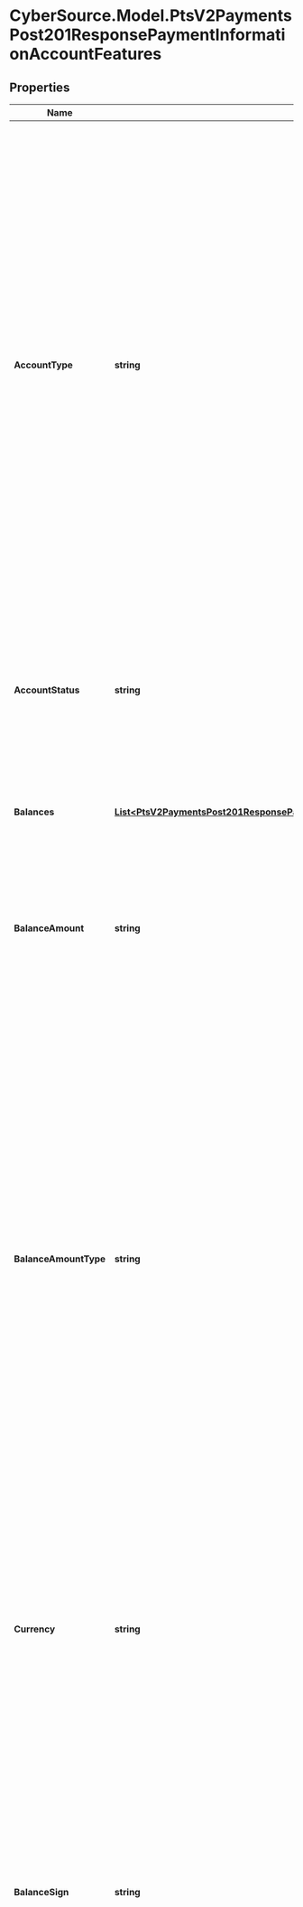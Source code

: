 # CyberSource.Model.PtsV2PaymentsPost201ResponsePaymentInformationAccountFeatures
## Properties

Name | Type | Description | Notes
------------ | ------------- | ------------- | -------------
**AccountType** | **string** | Type of account. This value is returned only if you requested a balance inquiry. Possible values:   - &#x60;00&#x60;: Not applicable or not specified  - &#x60;10&#x60;: Savings account  - &#x60;20&#x60;: Checking account  - &#x60;30&#x60;: Credit card account  - &#x60;40&#x60;: Universal account  #### PIN debit Type of account. This value is returned only if you requested a balance inquiry.  Possible values: - &#x60;00&#x60;: Not applicable or not specified - &#x60;10&#x60;: Savings account - &#x60;20&#x60;: Checking account - &#x60;40&#x60;: Universal account - &#x60;96&#x60;: Cash benefits account - &#x60;98&#x60;: Food stamp account  Returned by PIN debit purchase.  | [optional] 
**AccountStatus** | **string** | Possible values: - &#x60;N&#x60;: Nonregulated - &#x60;R&#x60;: Regulated  Returned by PIN debit credit or PIN debit purchase.  **Note** This field is returned only for CyberSource through VisaNet.  | [optional] 
**Balances** | [**List&lt;PtsV2PaymentsPost201ResponsePaymentInformationAccountFeaturesBalances&gt;**](PtsV2PaymentsPost201ResponsePaymentInformationAccountFeaturesBalances.md) | This is an array of multiple balances information an issuer can return for a given card. | [optional] 
**BalanceAmount** | **string** | Remaining balance on the account.  Returned by authorization service.  #### PIN debit Remaining balance on the prepaid card.  Returned by PIN debit purchase.  | [optional] 
**BalanceAmountType** | **string** | Type of amount. This value is returned only if you requested a balance inquiry. The issuer determines the value that is returned. Possible values for deposit accounts:   - &#x60;01&#x60;: Current ledger (posted) balance.  - &#x60;02&#x60;: Current available balance, which is typically the ledger balance less outstanding authorizations.  Some depository institutions also include pending deposits and the credit or overdraft line associated with the account. Possible values for credit card accounts:   - &#x60;01&#x60;: Credit amount remaining for customer (open to buy).  - &#x60;02&#x60;: Credit limit.  | [optional] 
**Currency** | **string** | Currency of the remaining balance on the account. For the possible values, see the [ISO Standard Currency Codes.](http://apps.cybersource.com/library/documentation/sbc/quickref/currencies.pdf)  Returned by authorization service.  #### PIN debit Currency of the remaining balance on the prepaid card.  Returned by PIN debit purchase.  | [optional] 
**BalanceSign** | **string** | Sign for the remaining balance on the account. Returned only when the processor returns this value. Possible values:  Possible values: - &#x60;Positive&#x60; - &#x60;Negative&#x60;  #### PIN debit Sign for the remaining balance on the prepaid card. Returned only when the processor returns this value.  Returned by PIN debit purchase.  | [optional] 
**AffluenceIndicator** | **string** | **Chase Paymentech Solutions**  Indicates whether a customer has high credit limits. This information enables you to market high cost items to these customers and to understand the kinds of cards that high income customers are using.  This field is supported for Visa, Mastercard, Discover, and Diners Club. Possible values:   - &#x60;Y&#x60;: Yes  - &#x60;N&#x60;: No  - &#x60;X&#x60;: Not applicable / Unknown  #### Litle  Flag that indicates that a Visa cardholder or Mastercard cardholder is in one of the affluent categories. Possible values:   - &#x60;AFFLUENT&#x60;: High income customer with high spending pattern (&gt;100k USD annual income and &gt;40k USD annual    card usage).  - &#x60;MASS AFFLUENT&#x60;: High income customer (&gt;100k USD annual income).   Maximum length is 13.  #### Chase Paymentech Solutions  Maximum length is 1.  | [optional] 
**Category** | **string** | #### GPX Mastercard product ID associated with the primary account number (PAN). Returned by authorization service.  #### CyberSource through VisaNet Visa or Mastercard product ID that is associated with the primary account number (PAN). For descriptions of the Visa product IDs, see the Product ID table on the [Visa Request &amp; Response Codes web page.](https://developer.visa.com/guides/request_response_codes)  Data Length: String (3)  #### GPN Visa or Mastercard product ID that is associated with the primary account number (PAN). For descriptions of the Visa product IDs, see the Product ID table on the [Visa Request &amp; Response Codes web page.](https://developer.visa.com/guides/request_response_codes)  Data Length: String (3)  #### Worldpay VAP **Important** Before using this field on Worldpay VAP, you must contact CyberSource Customer Support to have your account configured for this feature.  Type of card used in the transaction. The only possible value is: - &#x60;PREPAID&#x60;: Prepaid Card  Data Length: String (7)  #### RBS WorldPay Atlanta Type of card used in the transaction. Possible values: - &#x60;B&#x60;: Business Card - &#x60;O&#x60;: Noncommercial Card - &#x60;R&#x60;: Corporate Card - &#x60;S&#x60;: Purchase Card - &#x60;Blank&#x60;: Purchase card not supported  Data Length: String (1)  | [optional] 
**Commercial** | **string** | Indicates whether the card is a commercial card, which enables you to include Level II data in your transaction requests. This field is supported for Visa and Mastercard on **Chase Paymentech Solutions**. Possible values:   - &#x60;Y&#x60;: Yes  - &#x60;N&#x60;: No  - &#x60;X&#x60;: Not applicable / Unknown  | [optional] 
**Group** | **string** | Type of commercial card. This field is supported only for CyberSource through VisaNet. Possible values:   - &#x60;B&#x60;: Business card  - &#x60;R&#x60;: Corporate card  - &#x60;S&#x60;: Purchasing card  - &#x60;0&#x60;: Noncommercial card  Returned by authorization service.  | [optional] 
**HealthCare** | **string** | Indicates whether the card is a healthcare card. This field is supported for Visa and Mastercard on **Chase Paymentech Solutions**. Possible values:   - &#x60;Y&#x60;: Yes  - &#x60;N&#x60;: No  - &#x60;X&#x60;: Not applicable / Unknown  | [optional] 
**Payroll** | **string** | Indicates whether the card is a payroll card. This field is supported for Visa, Discover, Diners Club, and JCB on **Chase Paymentech Solutions**. Possible values:   - &#x60;Y&#x60;: Yes  - &#x60;N&#x60;: No  - &#x60;X&#x60;: Not applicable / Unknown  | [optional] 
**Level3Eligible** | **string** | Indicates whether the card is eligible for Level III interchange fees, which enables you to include Level III data in your transaction requests. This field is supported for Visa and Mastercard on **Chase Paymentech Solutions**. Possible values:   - &#x60;Y&#x60;: Yes  - &#x60;N&#x60;: No  - &#x60;X&#x60;: Not applicable / Unknown  | [optional] 
**PinlessDebit** | **string** | Indicates whether the card is a PINless debit card. This field is supported for Visa and Mastercard on **Chase Paymentech Solutions**. Possible values:   - &#x60;Y&#x60;: Yes  - &#x60;N&#x60;: No  - &#x60;X&#x60;: Not applicable / Unknown  | [optional] 
**SignatureDebit** | **string** | Indicates whether the card is a signature debit card.  This information enables you to alter the way an order is processed. For example, you might not want to reauthorize a transaction for a signature debit card, or you might want to perform reversals promptly for a signature debit card. This field is supported for Visa, Mastercard, and Maestro (International) on Chase Paymentech Solutions. Possible values:   - &#x60;Y&#x60;: Yes  - &#x60;N&#x60;: No  - &#x60;X&#x60;: Not applicable / Unknown  | [optional] 
**Prepaid** | **string** | Indicates whether the card is a prepaid card. This information enables you to determine when a gift card or prepaid card is presented for use when establishing a new recurring, installment, or deferred billing relationship.  This field is supported for Visa, Mastercard, Discover, Diners Club, and JCB on Chase Paymentech Solutions. Possible values:   - &#x60;Y&#x60;: Yes  - &#x60;N&#x60;: No  - &#x60;X&#x60;: Not applicable / Unknown  | [optional] 
**Regulated** | **string** | Indicates whether the card is regulated according to the Durbin Amendment. If the card is regulated, the card issuer is subject to price caps and interchange rules. This field is supported for Visa, Mastercard, Discover, Diners Club, and JCB on Chase Paymentech Solutions. Possible values:   - &#x60;Y&#x60;: Yes  - &#x60;N&#x60;: No  - &#x60;X&#x60;: Not applicable / Unknown  | [optional] 
**AccountHolderType** | **string** | This is the account owner information, valid values are: - &#x60;01&#x60; : primary account holder - &#x60;02&#x60; : secondary account holder This is returned in the response of an account verification transaction by the Issuer.   | [optional] 

[[Back to Model list]](../README.md#documentation-for-models) [[Back to API list]](../README.md#documentation-for-api-endpoints) [[Back to README]](../README.md)

